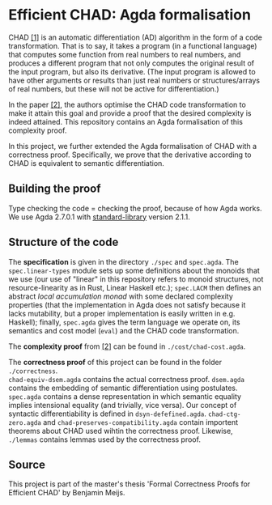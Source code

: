 # Efficient CHAD: Agda formalisation

CHAD [[1]][chad1] is an automatic differentiation (AD) algorithm in the form of a code transformation.
That is to say, it takes a program (in a functional language) that computes some function from real numbers to real numbers, and produces a different program that not only computes the original result of the input program, but also its derivative.
(The input program is allowed to have other arguments or results than just real numbers or structures/arrays of real numbers, but these will not be active for differentiation.)

In the paper [[2]][arxiv2], the authors optimise the CHAD code transformation to make it attain this goal and provide a proof that the desired complexity is indeed attained.
This repository contains an Agda formalisation of this complexity proof.

In this project, we further extended the Agda formalisation of CHAD with a correctness proof.
Specifically, we prove that the derivative according to CHAD is equivalent to semantic differentiation.


## Building the proof

Type checking the code = checking the proof, because of how Agda works.
We use Agda 2.7.0.1 with [standard-library](https://github.com/agda/agda-stdlib/releases/tag/v1.7.2) version 2.1.1.


## Structure of the code

The **specification** is given in the directory `./spec` and `spec.agda`.
The `spec.linear-types` module sets up some definitions about the monoids that we use (our use of "linear" in this repository refers to monoid structures, not resource-linearity as in Rust, Linear Haskell etc.); `spec.LACM` then defines an abstract _local accumulation monad_ with some declared complexity properties (that the implementation in Agda does not satisfy because it lacks mutability, but a proper implementation is easily written in e.g. Haskell); finally, `spec.agda` gives the term language we operate on, its semantics and cost model (`eval`) and the CHAD code transformation.

The **complexity proof** from [[2]][arxiv2] can be found in `./cost/chad-cost.agda`.

The **correctness proof** of this project can be found in the folder `./correctness`.  
`chad-equiv-dsem.agda` contains the actual correctness proof. `dsem.agda` contains the embedding of semantic differentiation using postulates. `spec.agda` contains a dense representation in which semantic equality implies intensional equality (and trivially, vice versa). Our concept of syntactic differentiability is defined in `dsyn-defefined.agda`. `chad-ctg-zero.agda` and `chad-preserves-compatibility.agda` contain importent theorems about CHAD used wihtin the correctness proof. Likewise, `./lemmas` contains lemmas used by the correctness proof.

[chad1]: https://dl.acm.org/doi/10.1145/3527634
[arxiv2]: https://arxiv.org/abs/2307.05738

## Source
This project is part of the master's thesis 'Formal Correctness Proofs for Efficient
CHAD' by Benjamin Meijs.
